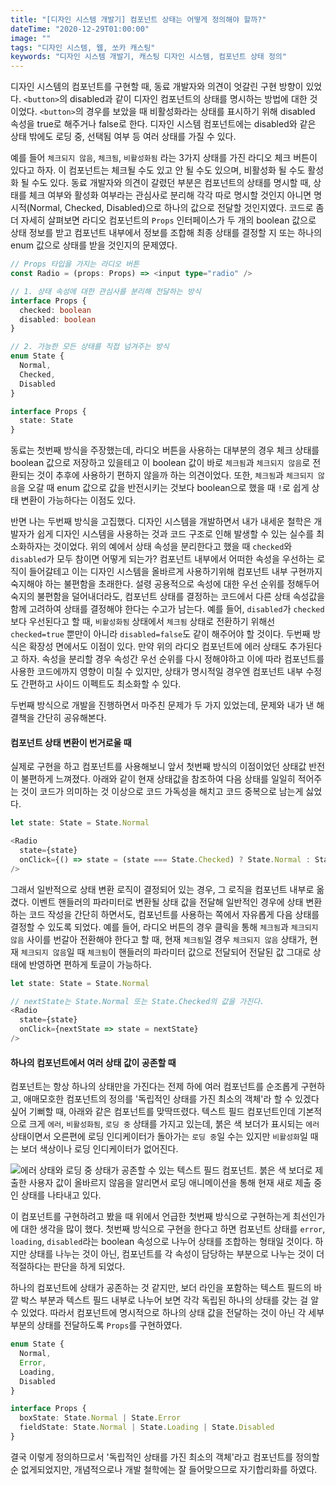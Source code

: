 ```yaml
---
title: "[디자인 시스템 개발기] 컴포넌트 상태는 어떻게 정의해야 할까?"
dateTime: "2020-12-29T01:00:00"
image: ""
tags: "디자인 시스템, 웹, 쏘카 캐스팅"
keywords: "디자인 시스템 개발기, 캐스팅 디자인 시스템, 컴포넌트 상태 정의"
---
```


디자인 시스템의 컴포넌트를 구현할 때, 동료 개발자와 의견이 엇갈린 구현 방향이 있었다.
`<button>`의 disabled과 같이 디자인 컴포넌트의 상태를 명시하는 방법에 대한 것이었다.
`<button>`의 경우를 보았을 때 비활성화라는 상태를 표시하기 위해 disabled 속성을 true로 해주거나 false로 한다.
디자인 시스템 컴포넌트에는 disabled와 같은 상태 밖에도 로딩 중, 선택됨 여부 등 여러 상태를 가질 수 있다.

예를 들어 `체크되지 않음`, `체크됨`, `비활성화됨` 라는 3가지 상태를 가진 라디오 체크 버튼이 있다고 하자.
이 컴포넌트는 체크될 수도 있고 안 될 수도 있으며, 비활성화 될 수도 활성화 될 수도 있다.
동료 개발자와 의견이 갈렸던 부분은 컴포넌트의 상태를 명시할 때, 상태를 체크 여부와 활성화 여부라는 관심사로 분리해 각각 따로 명시할 것인지 
아니면 명시적(Normal, Checked, Disabled)으로 하나의 값으로 전달할 것인지였다.
코드로 좀 더 자세히 살펴보면 라디오 컴포넌트의 `Props` 인터페이스가 두 개의 boolean 값으로 상태 정보를 받고 컴포넌트 내부에서 정보를 조합해 
최종 상태를 결정할 지 또는 하나의 enum 값으로 상태를 받을 것인지의 문제였다.
 
```typescript jsx
// Props 타입을 가지는 라디오 버튼
const Radio = (props: Props) => <input type="radio" />

// 1. 상태 속성에 대한 관심사를 분리해 전달하는 방식
interface Props {
  checked: boolean
  disabled: boolean
}

// 2. 가능한 모든 상태를 직접 넘겨주는 방식
enum State {
  Normal,
  Checked,
  Disabled
}

interface Props {
  state: State
}
```

동료는 첫번째 방식을 주장했는데, 라디오 버튼을 사용하는 대부분의 경우 체크 상태를 boolean 값으로 저장하고 있을테고 
이 boolean 값이 바로 `체크됨`과 `체크되지 않음`로 전환되는 것이 추후에 사용하기 편하지 않을까 하는 의견이었다.
또한, `체크됨`과 `체크되지 않음`을 오갈 때 enum 값으로 값을 반전시키는 것보다 boolean으로 했을 때 `!`로 쉽게 상태 변환이 가능하다는 이점도 있다.

반면 나는 두번째 방식을 고집했다. 
디자인 시스템을 개발하면서 내가 내세운 철학은 개발자가 쉽게 디자인 시스템을 사용하는 것과 코드 구조로 인해 발생할 수 있는 실수를 최소화하자는 것이었다. 
위의 예에서 상태 속성을 분리한다고 했을 때 `checked`와 `disabled`가 모두 참이면 어떻게 되는가? 
컴포넌트 내부에서 어떠한 속성을 우선하는 로직이 들어갈테고 이는 디자인 시스템을 올바르게 사용하기위해 컴포넌트 내부 구현까지 숙지해야 하는 불편함을 초래한다.
설령 공용적으로 속성에 대한 우선 순위를 정해두어 숙지의 불편함을 덜어내더라도, 컴포넌트 상태를 결정하는 코드에서 다른 상태 속성값을 함께 고려하여 상태를 결정해야 한다는 수고가 남는다. 
예를 들어, `disabled`가 `checked` 보다 우선된다고 할 때, `비활성화됨` 상태에서 `체크됨` 상태로 전환하기 위해선
 `checked=true` 뿐만이 아니라 `disabled=false`도 같이 해주어야 할 것이다. 
두번째 방식은 확장성 면에서도 이점이 있다. 만약 위의 라디오 컴포넌트에 에러 상태도 추가된다고 하자.
속성을 분리할 경우 속성간 우선 순위를 다시 정해야하고 이에 따라 컴포넌트를 사용한 코드에까지 영향이 미칠 수 있지만, 
상태가 명시적일 경우엔 컴포넌트 내부 수정도 간편하고 사이드 이펙트도 최소화할 수 있다.

두번째 방식으로 개발을 진행하면서 마주친 문제가 두 가지 있었는데, 문제와 내가 낸 해결책을 간단히 공유해본다.

#### 컴포넌트 상태 변환이 번거로울 때

실제로 구현을 하고 컴포넌트를 사용해보니 앞서 첫번째 방식의 이점이었던 상태값 반전이 불편하게 느껴졌다.
아래와 같이 현재 상태값을 참조하여 다음 상태를 일일히 적어주는 것이 코드가 의미하는 것 이상으로 코드 가독성을 해치고 코드 중복으로 남는게 싫었다.

```typescript jsx
let state: State = State.Normal

<Radio 
  state={state}
  onClick={() => state = (state === State.Checked) ? State.Normal : State.Checked} 
/>
```

그래서 일반적으로 상태 변환 로직이 결정되어 있는 경우, 그 로직을 컴포넌트 내부로 옮겼다.
이벤트 핸들러의 파라미터로 변환될 상태 값을 전달해 일반적인 경우에 상태 변환하는 코드 작성을 간단히 하면서도,
컴포넌트를 사용하는 쪽에서 자유롭게 다음 상태를 결정할 수 있도록 되었다.
예를 들어, 라디오 버튼의 경우 클릭을 통해 `체크됨`과 `체크되지 않음` 사이를 번갈아 전환해야 한다고 할 때, 현재 `체크됨`일 경우 `체크되지 않음` 상태가, 
현재 `체크되지 않음`일 때 `체크됨`이 핸들러의 파라미터 값으로 전달되어 전달된 값 그대로 상태에 반영하면 편하게 토글이 가능하다.

```typescript jsx
let state: State = State.Normal

// nextState는 State.Normal 또는 State.Checked의 값을 가진다.
<Radio 
  state={state}
  onClick={nextState => state = nextState}
/>
```

#### 하나의 컴포넌트에서 여러 상태 값이 공존할 때

컴포넌트는 항상 하나의 상태만을 가진다는 전제 하에 여러 컴포넌트를 순조롭게 구현하고, 
애매모호한 컴포넌트의 정의를 '독립적인 상태를 가진 최소의 객체'라 할 수 있겠다 싶어 기뻐할 때, 아래와 같은 컴포넌트를 맞딱뜨렸다.
텍스트 필드 컴포넌트인데 기본적으로 크게 `에러`, `비활성화됨`, `로딩 중` 상태를 가지고 있는데, 붉은 색 보더가 표시되는 `에러` 상태이면서 
오른편에 로딩 인디케이터가 돌아가는 `로딩 중`일 수는 있지만 `비활성화`일 때는 보더 색상이나 로딩 인디케이터가 없어진다.

![에러 상태와 로딩 중 상태가 공존할 수 있는 텍스트 필드 컴포넌트. 붉은 색 보더로 제출한 사용자 값이 올바르지 않음을 알리면서 로딩 애니메이션을 통해 현재 새로 제출 중인 상태를 나타내고 있다.](/images/2020/12/29-design-system-component-states/1.png) 

이 컴포넌트를 구현하려고 봤을 때 위에서 언급한 첫번째 방식으로 구현하는게 최선인가에 대한 생각을 많이 했다.
첫번째 방식으로 구현을 한다고 하면 컴포넌트 상태를 `error`, `loading`, `disabled`라는 boolean 속성으로 나누어 상태를 조합하는 형태일 것이다.
하지만 상태를 나누는 것이 아닌, 컴포넌트를 각 속성이 담당하는 부분으로 나누는 것이 더 적절하다는 판단을 하게 되었다.

하나의 컴포넌트에 상태가 공존하는 것 같지만, 보더 라인을 포함하는 텍스트 필드의 바깥 박스 부분과 텍스트 필드 내부로 나누어 보면 각각 독립된 하나의 상태를 갖는 걸 알 수 있었다.
따라서 컴포넌트에 명시적으로 하나의 상태 값을 전달하는 것이 아닌 각 세부 부분의 상태를 전달하도록 `Props`를 구현하였다.

```typescript jsx
enum State {
  Normal,
  Error,
  Loading,
  Disabled
}

interface Props {
  boxState: State.Normal | State.Error
  fieldState: State.Normal | State.Loading | State.Disabled
}
```

결국 이렇게 정의하므로서 '독립적인 상태를 가진 최소의 객체'라고 컴포넌트를 정의할 순 없게되었지만, 개념적으로나 개발 철학에는 잘 들어맞으므로 자기합리화를 하였다.
